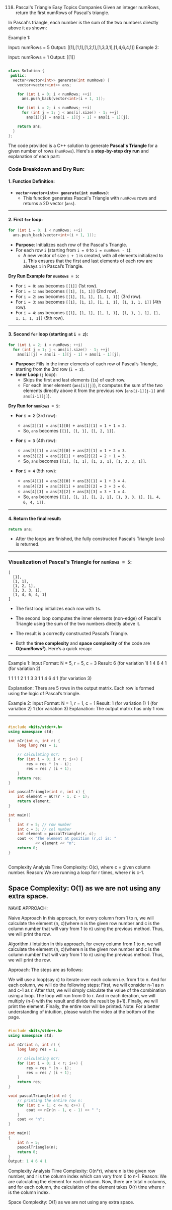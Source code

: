 118. Pascal's Triangle
Easy
Topics
Companies
Given an integer numRows, return the first numRows of Pascal's triangle.

In Pascal's triangle, each number is the sum of the two numbers directly above it as shown:


 

Example 1:

Input: numRows = 5
Output: [[1],[1,1],[1,2,1],[1,3,3,1],[1,4,6,4,1]]
Example 2:

Input: numRows = 1
Output: [[1]]

```cpp

class Solution {
 public:
  vector<vector<int>> generate(int numRows) {
    vector<vector<int>> ans;

    for (int i = 0; i < numRows; ++i)
      ans.push_back(vector<int>(i + 1, 1));

    for (int i = 2; i < numRows; ++i)
      for (int j = 1; j < ans[i].size() - 1; ++j)
        ans[i][j] = ans[i - 1][j - 1] + ans[i - 1][j];

    return ans;
  }
};

```

The code provided is a C++ solution to generate **Pascal's Triangle** for a given number of rows (`numRows`). Here's a **step-by-step dry run** and explanation of each part:

### Code Breakdown and Dry Run:

#### 1. **Function Definition:**
   - **`vector<vector<int>> generate(int numRows)`**:
     - This function generates Pascal's Triangle with `numRows` rows and returns a 2D vector (`ans`).

---

#### 2. **First `for` loop:**
   ```cpp
   for (int i = 0; i < numRows; ++i)
     ans.push_back(vector<int>(i + 1, 1));
   ```
   - **Purpose**: Initializes each row of the Pascal's Triangle.
   - For each row `i` (starting from `i = 0` to `i = numRows - 1`):
     - A new vector of size `i + 1` is created, with all elements initialized to `1`. This ensures that the first and last elements of each row are always `1` in Pascal’s Triangle.

   **Dry Run Example for `numRows = 5`:**
   - For `i = 0`: `ans` becomes `[[1]]` (1st row).
   - For `i = 1`: `ans` becomes `[[1], [1, 1]]` (2nd row).
   - For `i = 2`: `ans` becomes `[[1], [1, 1], [1, 1, 1]]` (3rd row).
   - For `i = 3`: `ans` becomes `[[1], [1, 1], [1, 1, 1], [1, 1, 1, 1]]` (4th row).
   - For `i = 4`: `ans` becomes `[[1], [1, 1], [1, 1, 1], [1, 1, 1, 1], [1, 1, 1, 1, 1]]` (5th row).

---

#### 3. **Second `for` loop (starting at `i = 2`):**
   ```cpp
   for (int i = 2; i < numRows; ++i)
     for (int j = 1; j < ans[i].size() - 1; ++j)
       ans[i][j] = ans[i - 1][j - 1] + ans[i - 1][j];
   ```
   - **Purpose**: Fills in the inner elements of each row of Pascal’s Triangle, starting from the 3rd row (`i = 2`).
   - **Inner Loop** (`j` loop):
     - Skips the first and last elements (`1`s) of each row.
     - For each inner element (`ans[i][j]`), it computes the sum of the two elements directly above it from the previous row (`ans[i-1][j-1]` and `ans[i-1][j]`).

   **Dry Run for `numRows = 5`:**
   - **For `i = 2`** (3rd row):
     - `ans[2][1] = ans[1][0] + ans[1][1] = 1 + 1 = 2`.
     - So, `ans` becomes `[[1], [1, 1], [1, 2, 1]]`.

   - **For `i = 3`** (4th row):
     - `ans[3][1] = ans[2][0] + ans[2][1] = 1 + 2 = 3`.
     - `ans[3][2] = ans[2][1] + ans[2][2] = 2 + 1 = 3`.
     - So, `ans` becomes `[[1], [1, 1], [1, 2, 1], [1, 3, 3, 1]]`.

   - **For `i = 4`** (5th row):
     - `ans[4][1] = ans[3][0] + ans[3][1] = 1 + 3 = 4`.
     - `ans[4][2] = ans[3][1] + ans[3][2] = 3 + 3 = 6`.
     - `ans[4][3] = ans[3][2] + ans[3][3] = 3 + 1 = 4`.
     - So, `ans` becomes `[[1], [1, 1], [1, 2, 1], [1, 3, 3, 1], [1, 4, 6, 4, 1]]`.

---

#### 4. **Return the final result:**
   ```cpp
   return ans;
   ```
   - After the loops are finished, the fully constructed Pascal’s Triangle (`ans`) is returned.

---

### **Visualization of Pascal's Triangle for `numRows = 5`:**
```
[
  [1],
  [1, 1],
  [1, 2, 1],
  [1, 3, 3, 1],
  [1, 4, 6, 4, 1]
]
```


- The first loop initializes each row with `1`s.
- The second loop computes the inner elements (non-edge) of Pascal's Triangle using the sum of the two numbers directly above it.
- The result is a correctly constructed Pascal’s Triangle.

- Both the **time complexity** and **space complexity** of the code are **O(numRows²)**. Here’s a quick recap:
---------------------------------------------------------------------------------------------------------------------
Example 1:
Input Format:
 N = 5, r = 5, c = 3
Result:
 6 (for variation 1)
1 4 6 4 1 (for variation 2)

1 
1 1 
1 2 1 
1 3 3 1 
1 4 6 4 1    (for variation 3)

Explanation:
 There are 5 rows in the output matrix. Each row is formed using the logic of Pascal’s triangle.

Example 2:
Input Format:
 N = 1, r = 1, c = 1
Result:
 1 (for variation 1)
    1 (for variation 2)
    1  (for variation 3)
Explanation:
 The output matrix has only 1 row.


 ---------------------------

```cpp

#include <bits/stdc++.h>
using namespace std;

int nCr(int n, int r) {
    long long res = 1;

    // calculating nCr:
    for (int i = 0; i < r; i++) {
        res = res * (n - i);
        res = res / (i + 1);
    }
    return res;
}

int pascalTriangle(int r, int c) {
    int element = nCr(r - 1, c - 1);
    return element;
}

int main()
{
    int r = 5; // row number
    int c = 3; // col number
    int element = pascalTriangle(r, c);
    cout << "The element at position (r,c) is: "
            << element << "n";
    return 0;
}
        

```

Complexity Analysis
Time Complexity: O(c), where c = given column number.
Reason: We are running a loop for r times, where r is c-1.

Space Complexity: O(1) as we are not using any extra space.
--------------------------------------------------------------------------------------------------------------
NAVIE APPROACH:

Naive Approach
In this approach, for every column from 1 to n, we will calculate the element (n, c)(where n is the given row number and c is the column number that will vary from 1 to n) using the previous method. Thus, we will print the row.  

Algorithm / Intuition
In this approach, for every column from 1 to n, we will calculate the element (n, c)(where n is the given row number and c is the column number that will vary from 1 to n) using the previous method. Thus, we will print the row.  

Approach:
The steps are as follows:

We will use a loop(say c) to iterate over each column i.e. from 1 to n. And for each column, we will do the following steps:
First, we will consider n-1 as n and c-1 as r.
After that, we will simply calculate the value of the combination using a loop. 
The loop will run from 0 to r. And in each iteration, we will multiply (n-i) with the result and divide the result by (i+1).
Finally, we will print the element.
Finally, the entire row will be printed.
Note: For a better understanding of intuition, please watch the video at the bottom of the page.

```cpp

#include <bits/stdc++.h>
using namespace std;

int nCr(int n, int r) {
    long long res = 1;

    // calculating nCr:
    for (int i = 0; i < r; i++) {
        res = res * (n - i);
        res = res / (i + 1);
    }
    return res;
}

void pascalTriangle(int n) {
    // printing the entire row n:
    for (int c = 1; c <= n; c++) {
        cout << nCr(n - 1, c - 1) << " ";
    }
    cout << "n";
}

int main()
{
    int n = 5;
    pascalTriangle(n);
    return 0;
}
Output: 1 4 6 4 1

```

Complexity Analysis
Time Complexity: O(n*r), where n is the given row number, and r is the column index which can vary from 0 to n-1.
Reason: We are calculating the element for each column. Now, there are total n columns, and for each column, the calculation of the element takes O(r) time where r is the column index.

Space Complexity: O(1) as we are not using any extra space.
